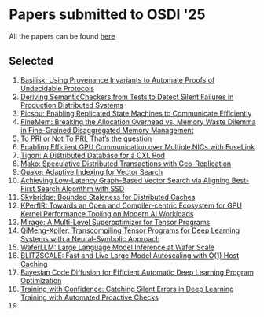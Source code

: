 # Papers submitted to OSDI '25

All the papers can be found [here](https://www.usenix.org/conf%C3%A9rence/osdi25/technical-sessions)

## Selected
1. [Basilisk: Using Provenance Invariants to Automate Proofs of Undecidable Protocols](./Basilisk.md)
2. [Deriving SemanticCheckers from Tests to Detect Silent Failures in Production Distributed Systems](./Deriving_SemanticCheckers.md)
3. [Picsou: Enabling Replicated State Machines to Communicate Efficiently](./Picsou.md)
4. [FineMem: Breaking the Allocation Overhead vs. Memory Waste Dilemma in Fine-Grained Disaggregated Memory Management](./FineMem.md)
5. [To PRI or Not To PRI, That’s the question](./PRI.md)
6. [Enabling Efficient GPU Communication over Multiple NICs with FuseLink](./FuseLink.md)
7. [Tigon: A Distributed Database for a CXL Pod](./Tigon.md)
8. [Mako: Speculative Distributed Transactions with Geo-Replication](./Mako.md)
9. [Quake: Adaptive Indexing for Vector Search](./Quake.md)
10. [Achieving Low-Latency Graph-Based Vector Search via Aligning Best-First Search Algorithm with SSD](./PipeAnn.md)
11. [Skybridge: Bounded Staleness for Distributed Caches](./Skybridge.md)
12. [KPerfIR: Towards an Open and Compiler-centric Ecosystem for GPU Kernel Performance Tooling on Modern AI Workloads](./KPerfIR.md)
13. [Mirage: A Multi-Level Superoptimizer for Tensor Programs](./Mirage.md)
14. [QiMeng-Xpiler: Transcompiling Tensor Programs for Deep Learning Systems with a Neural-Symbolic Approach](./QiMeng-Xpiler.md)
15. [WaferLLM: Large Language Model Inference at Wafer Scale](./WaferLLM.md)
16. [BLITZSCALE: Fast and Live Large Model Autoscaling with O(1) Host Caching](./blitzscale.md)
17. [Bayesian Code Diffusion for Efficient Automatic Deep Learning Program Optimization](./baysian.md)
18. [Training with Confidence: Catching Silent Errors in Deep Learning Training with Automated Proactive Checks](./training_with_confidence.md)
19. 